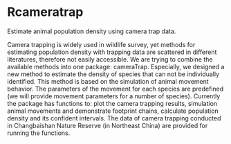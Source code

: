# Rcameratrap
Estimate animal population density using camera trap data.

Camera trapping is widely used in wildlife survey, yet methods for estimating population density with trapping data are scattered in different literatures, therefore not easily accessible. We are trying to combine the available methods into one package: cameraTrap. Especially, we designed a new method to estimate the density of species that can not be individually identified. This method is based on the simulation of animal movement behavior. The parameters of the movement for each species are predefined (we will provide movement parameters for a number of species). Currently the package has functions to: plot the camera trapping results, simulation animal movements and demonstrate footprint chains, calculate population density and its confident intervals. The data of camera trapping conducted in Changbaishan Nature Reserve (in Northeast China) are provided for running the functions.
